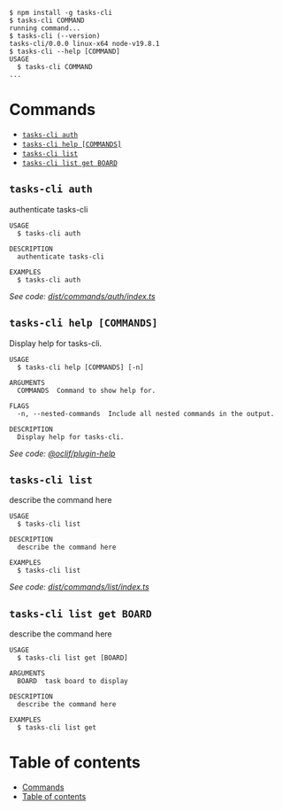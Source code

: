 <!-- usage -->
```sh-session
$ npm install -g tasks-cli
$ tasks-cli COMMAND
running command...
$ tasks-cli (--version)
tasks-cli/0.0.0 linux-x64 node-v19.8.1
$ tasks-cli --help [COMMAND]
USAGE
  $ tasks-cli COMMAND
...
```
<!-- usagestop -->
# Commands
<!-- commands -->
* [`tasks-cli auth`](#tasks-cli-auth)
* [`tasks-cli help [COMMANDS]`](#tasks-cli-help-commands)
* [`tasks-cli list`](#tasks-cli-list)
* [`tasks-cli list get BOARD`](#tasks-cli-list-get-board)

## `tasks-cli auth`

authenticate tasks-cli

```
USAGE
  $ tasks-cli auth

DESCRIPTION
  authenticate tasks-cli

EXAMPLES
  $ tasks-cli auth
```

_See code: [dist/commands/auth/index.ts](https://github.com/moodyRahman/hello-world/blob/v0.0.0/dist/commands/auth/index.ts)_

## `tasks-cli help [COMMANDS]`

Display help for tasks-cli.

```
USAGE
  $ tasks-cli help [COMMANDS] [-n]

ARGUMENTS
  COMMANDS  Command to show help for.

FLAGS
  -n, --nested-commands  Include all nested commands in the output.

DESCRIPTION
  Display help for tasks-cli.
```

_See code: [@oclif/plugin-help](https://github.com/oclif/plugin-help/blob/v5.2.4/src/commands/help.ts)_

## `tasks-cli list`

describe the command here

```
USAGE
  $ tasks-cli list

DESCRIPTION
  describe the command here

EXAMPLES
  $ tasks-cli list
```

_See code: [dist/commands/list/index.ts](https://github.com/moodyRahman/hello-world/blob/v0.0.0/dist/commands/list/index.ts)_

## `tasks-cli list get BOARD`

describe the command here

```
USAGE
  $ tasks-cli list get [BOARD]

ARGUMENTS
  BOARD  task board to display

DESCRIPTION
  describe the command here

EXAMPLES
  $ tasks-cli list get
```
<!-- commandsstop -->
# Table of contents
<!-- toc -->
* [Commands](#commands)
* [Table of contents](#table-of-contents)
<!-- tocstop -->
